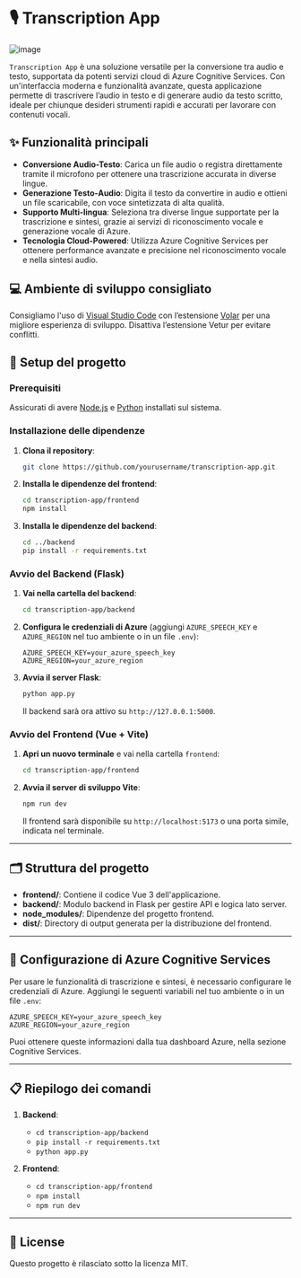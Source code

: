 

# 🎙️ Transcription App

![image](https://github.com/user-attachments/assets/92112801-2b04-429a-b43c-2a2a4d0f609b)

`Transcription App` è una soluzione versatile per la conversione tra audio e testo, supportata da potenti servizi cloud di Azure Cognitive Services. Con un'interfaccia moderna e funzionalità avanzate, questa applicazione permette di trascrivere l’audio in testo e di generare audio da testo scritto, ideale per chiunque desideri strumenti rapidi e accurati per lavorare con contenuti vocali.

## ✨ Funzionalità principali
- **Conversione Audio-Testo**: Carica un file audio o registra direttamente tramite il microfono per ottenere una trascrizione accurata in diverse lingue.
- **Generazione Testo-Audio**: Digita il testo da convertire in audio e ottieni un file scaricabile, con voce sintetizzata di alta qualità.
- **Supporto Multi-lingua**: Seleziona tra diverse lingue supportate per la trascrizione e sintesi, grazie ai servizi di riconoscimento vocale e generazione vocale di Azure.
- **Tecnologia Cloud-Powered**: Utilizza Azure Cognitive Services per ottenere performance avanzate e precisione nel riconoscimento vocale e nella sintesi audio.

## 💻 Ambiente di sviluppo consigliato
Consigliamo l'uso di [Visual Studio Code](https://code.visualstudio.com/) con l’estensione [Volar](https://marketplace.visualstudio.com/items?itemName=Vue.volar) per una migliore esperienza di sviluppo. Disattiva l’estensione Vetur per evitare conflitti.

## 🚀 Setup del progetto

### Prerequisiti
Assicurati di avere [Node.js](https://nodejs.org/) e [Python](https://www.python.org/) installati sul sistema.

### Installazione delle dipendenze

1. **Clona il repository**:

   ```sh
   git clone https://github.com/yourusername/transcription-app.git
   ```

2. **Installa le dipendenze del frontend**:

   ```sh
   cd transcription-app/frontend
   npm install
   ```

3. **Installa le dipendenze del backend**:

   ```sh
   cd ../backend
   pip install -r requirements.txt
   ```

### Avvio del Backend (Flask)

1. **Vai nella cartella del backend**:

   ```sh
   cd transcription-app/backend
   ```

2. **Configura le credenziali di Azure** (aggiungi `AZURE_SPEECH_KEY` e `AZURE_REGION` nel tuo ambiente o in un file `.env`):

   ```plaintext
   AZURE_SPEECH_KEY=your_azure_speech_key
   AZURE_REGION=your_azure_region
   ```

3. **Avvia il server Flask**:

   ```sh
   python app.py
   ```

   Il backend sarà ora attivo su `http://127.0.0.1:5000`.

### Avvio del Frontend (Vue + Vite)

1. **Apri un nuovo terminale** e vai nella cartella `frontend`:

   ```sh
   cd transcription-app/frontend
   ```

2. **Avvia il server di sviluppo Vite**:

   ```sh
   npm run dev
   ```

   Il frontend sarà disponibile su `http://localhost:5173` o una porta simile, indicata nel terminale.

---

## 🗂️ Struttura del progetto

- **frontend/**: Contiene il codice Vue 3 dell'applicazione.
- **backend/**: Modulo backend in Flask per gestire API e logica lato server.
- **node_modules/**: Dipendenze del progetto frontend.
- **dist/**: Directory di output generata per la distribuzione del frontend.

---

## 📝 Configurazione di Azure Cognitive Services

Per usare le funzionalità di trascrizione e sintesi, è necessario configurare le credenziali di Azure. Aggiungi le seguenti variabili nel tuo ambiente o in un file `.env`:

```plaintext
AZURE_SPEECH_KEY=your_azure_speech_key
AZURE_REGION=your_azure_region
```

Puoi ottenere queste informazioni dalla tua dashboard Azure, nella sezione Cognitive Services.

---

## 📋 Riepilogo dei comandi

1. **Backend**:
   - `cd transcription-app/backend`
   - `pip install -r requirements.txt`
   - `python app.py`

2. **Frontend**:
   - `cd transcription-app/frontend`
   - `npm install`
   - `npm run dev`

---

## 📄 License

Questo progetto è rilasciato sotto la licenza MIT.




